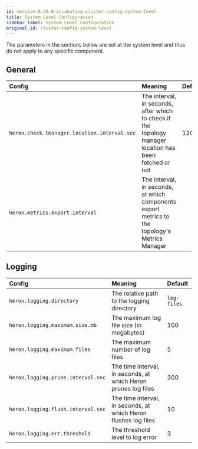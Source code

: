 ```yaml
---
id: version-0.20.0-incubating-cluster-config-system-level
title: System Level Configuration
sidebar_label: System Level Configuration
original_id: cluster-config-system-level
---
```

<!--
    Licensed to the Apache Software Foundation (ASF) under one
    or more contributor license agreements.  See the NOTICE file
    distributed with this work for additional information
    regarding copyright ownership.  The ASF licenses this file
    to you under the Apache License, Version 2.0 (the
    "License"); you may not use this file except in compliance
    with the License.  You may obtain a copy of the License at
      http://www.apache.org/licenses/LICENSE-2.0
    Unless required by applicable law or agreed to in writing,
    software distributed under the License is distributed on an
    "AS IS" BASIS, WITHOUT WARRANTIES OR CONDITIONS OF ANY
    KIND, either express or implied.  See the License for the
    specific language governing permissions and limitations
    under the License.
-->

The parameters in the sections below are set at the system level and thus do not
apply to any specific component.

## General

Config | Meaning | Default
:----- |:------- |:-------
`heron.check.tmanager.location.interval.sec` | The interval, in seconds, after which to check if the topology manager location has been fetched or not | 120
`heron.metrics.export.interval` | The interval, in seconds, at which components export metrics to the topology's Metrics Manager

## Logging

Config | Meaning | Default
:----- |:------- |:-------
`heron.logging.directory` | The relative path to the logging directory | `log-files`
`heron.logging.maximum.size.mb` | The maximum log file size (in megabytes) | 100
`heron.logging.maximum.files` | The maximum number of log files | 5
`heron.logging.prune.interval.sec` | The time interval, in seconds, at which Heron prunes log files | 300
`heron.logging.flush.interval.sec` | The time interval, in seconds, at which Heron flushes log files | 10
`heron.logging.err.threshold` | The threshold level to log error | 3
